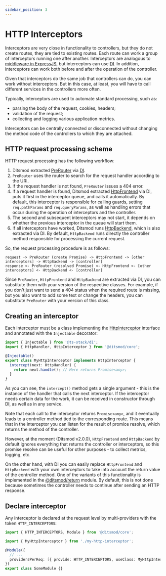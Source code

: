 ```yaml
---
sidebar_position: 3
---
```


# HTTP Interceptors

Interceptors are very close in functionality to controllers, but they do not create routes, they are tied to existing routes. Each route can work a group of interceptors running one after another. Interceptors are analogous to [middleware in ExpressJS][5], but interceptors can use [DI][6]. In addition, interceptors can work both before and after the operation of the controller.

Given that interceptors do the same job that controllers can do, you can work without interceptors. But in this case, at least, you will have to call different services in the controllers more often.

Typically, interceptors are used to automate standard processing, such as:

- parsing the body of the request, cookies, headers;
- validation of the request;
- collecting and logging various application metrics.

Interceptors can be centrally connected or disconnected without changing the method code of the controllers to which they are attached.

## HTTP request processing scheme

HTTP request processing has the following workflow:

1. Ditsmod extracted [PreRouter][7] via [DI][6].
2. `PreRouter` uses the router to search for the request handler according to the URI.
3. If the request handler is not found, `PreRouter` issues a 404 error.
4. If a request handler is found, Ditsmod extracted [HttpFrontend][2] via DI, puts it first in the interceptor queue, and calls it automatically. By default, this interceptor is responsible for calling guards, setting `req.pathParams` and `req.queryParams`, as well as handling errors that occur during the operation of interceptors and the controller.
5. The second and subsequent interceptors may not start, it depends on whether the previous interceptor in the queue will start them.
6. If all interceptors have worked, Ditsmod runs [HttpBackend][3], which is also extracted via DI. By default, `HttpBackend` runs directly the controller method responsible for processing the current request.

So, the request processing procedure is as follows:

```text
request -> PreRouter (create Promise) -> HttpFrontend -> [other interceptors] -> HttpBackend -> [controller]
response <- PreRouter (resolved Promise) <- HttpFrontend <- [other interceptors] <- HttpBackend <- [controller]
```

Since `PreRouter`, `HttpFrontend` and `HttpBackend` are extracted via DI, you can substitute them with your version of the respective classes. For example, if you don't just want to send a 404 status when the required route is missing, but you also want to add some text or change the headers, you can substitute `PreRouter` with your version of this class.

## Creating an interceptor

Each interceptor must be a class implementing the [HttpInterceptor][1] interface and annotated with the `Injectable` decorator:

```ts
import { Injectable } from '@ts-stack/di';
import { HttpHandler, HttpInterceptor } from '@ditsmod/core';

@Injectable()
export class MyHttpInterceptor implements HttpInterceptor {
  intercept(next: HttpHandler) {
    return next.handle(); // Here returns Promise<any>;
  }
}
```

As you can see, the `intercept()` method gets a single argument - this is the instance of the handler that calls the next interceptor. If the interceptor needs certain data for the work, it can be received in constructor through DI, as well as in any service.

Note that each call to the interceptor returns `Promise<any>`, and it eventually leads to a controller method tied to the corresponding route. This means that in the interceptor you can listen for the result of promice resolve, which returns the method of the controller.

However, at the moment (Ditsmod v2.0.0), `HttpFrontend` and `HttpBackend` by default ignores everything that returns the controller or interceptors, so this promise resolve can be useful for other purposes - to collect metrics, logging, etc.

On the other hand, with DI you can easily replace `HttpFrontend` and `HttpBackend` with your own interceptors to take into account the return value of the controller method. One of the variants of this functionality is implemented in the [@ditsmod/return][4] module. By default, this is not done because sometimes the controller needs to continue after sending an HTTP response.

## Declare interceptor

Any interceptor is declared at the request level by multi-providers with the token `HTTP_INTERCEPTORS`:

```ts
import { HTTP_INTERCEPTORS, Module } from '@ditsmod/core';

import { MyHttpInterceptor } from './my-http-interceptor';

@Module({
  // ...
  providersPerReq: [{ provide: HTTP_INTERCEPTORS, useClass: MyHttpInterceptor, multi: true }],
})
export class SomeModule {}
```

[1]: https://github.com/ditsmod/ditsmod/blob/core-1.0.0/packages/core/src/types/http-interceptor.ts#L9-L11
[2]: https://github.com/ditsmod/ditsmod/blob/core-1.0.0/packages/core/src/types/http-interceptor.ts#L18-L20
[3]: https://github.com/ditsmod/ditsmod/blob/core-1.0.0/packages/core/src/types/http-interceptor.ts#L41-L43
[4]: ../02-published-modules/05-return.md
[5]: https://expressjs.com/en/guide/writing-middleware.html
[6]: ./04-dependency-injection.md
[7]: https://github.com/ditsmod/ditsmod/blob/router-2.3.0/packages/core/src/services/pre-router.ts
